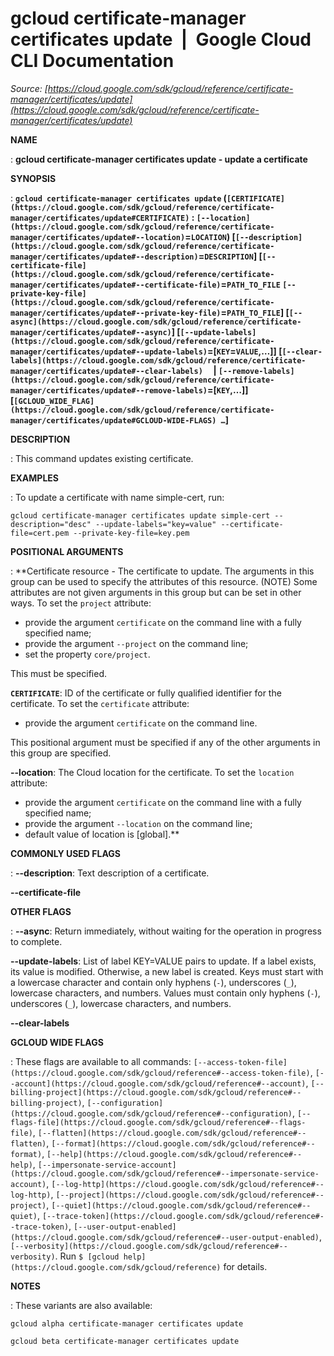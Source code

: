 # gcloud certificate-manager certificates update  |  Google Cloud CLI Documentation

*Source: [https://cloud.google.com/sdk/gcloud/reference/certificate-manager/certificates/update](https://cloud.google.com/sdk/gcloud/reference/certificate-manager/certificates/update)*

**NAME**

: **gcloud certificate-manager certificates update - update a certificate**

**SYNOPSIS**

: **`gcloud certificate-manager certificates update` (`[CERTIFICATE](https://cloud.google.com/sdk/gcloud/reference/certificate-manager/certificates/update#CERTIFICATE)` : `[--location](https://cloud.google.com/sdk/gcloud/reference/certificate-manager/certificates/update#--location)`=`LOCATION`) [`[--description](https://cloud.google.com/sdk/gcloud/reference/certificate-manager/certificates/update#--description)`=`DESCRIPTION`] [`[--certificate-file](https://cloud.google.com/sdk/gcloud/reference/certificate-manager/certificates/update#--certificate-file)`=`PATH_TO_FILE` `[--private-key-file](https://cloud.google.com/sdk/gcloud/reference/certificate-manager/certificates/update#--private-key-file)`=`PATH_TO_FILE`] [`[--async](https://cloud.google.com/sdk/gcloud/reference/certificate-manager/certificates/update#--async)`] [`[--update-labels](https://cloud.google.com/sdk/gcloud/reference/certificate-manager/certificates/update#--update-labels)`=[`KEY`=`VALUE`,…]] [`[--clear-labels](https://cloud.google.com/sdk/gcloud/reference/certificate-manager/certificates/update#--clear-labels)`     | `[--remove-labels](https://cloud.google.com/sdk/gcloud/reference/certificate-manager/certificates/update#--remove-labels)`=[`KEY`,…]] [`[GCLOUD_WIDE_FLAG](https://cloud.google.com/sdk/gcloud/reference/certificate-manager/certificates/update#GCLOUD-WIDE-FLAGS) …`]**

**DESCRIPTION**

: This command updates existing certificate.

**EXAMPLES**

: To update a certificate with name simple-cert, run:

```
gcloud certificate-manager certificates update simple-cert --description="desc" --update-labels="key=value" --certificate-file=cert.pem --private-key-file=key.pem
```

**POSITIONAL ARGUMENTS**

: **Certificate resource - The certificate to update. The arguments in this group
can be used to specify the attributes of this resource. (NOTE) Some attributes
are not given arguments in this group but can be set in other ways.
To set the `project` attribute:

- provide the argument `certificate` on the command line with a fully
specified name;
- provide the argument `--project` on the command line;
- set the property `core/project`.

This must be specified.

**`CERTIFICATE`**:
ID of the certificate or fully qualified identifier for the certificate.
To set the `certificate` attribute:

- provide the argument `certificate` on the command line.

This positional argument must be specified if any of the other arguments in this
group are specified.

**--location**:
The Cloud location for the certificate.
To set the `location` attribute:

- provide the argument `certificate` on the command line with a fully
specified name;
- provide the argument `--location` on the command line;
- default value of location is [global].**

**COMMONLY USED FLAGS**

: **--description**:
Text description of a certificate.

**--certificate-file**

**OTHER FLAGS**

: **--async**:
Return immediately, without waiting for the operation in progress to complete.

**--update-labels**:
List of label KEY=VALUE pairs to update. If a label exists, its value is
modified. Otherwise, a new label is created.
Keys must start with a lowercase character and contain only hyphens
(`-`), underscores (`_`), lowercase characters, and
numbers. Values must contain only hyphens (`-`), underscores
(`_`), lowercase characters, and numbers.

**--clear-labels**

**GCLOUD WIDE FLAGS**

: These flags are available to all commands: `[--access-token-file](https://cloud.google.com/sdk/gcloud/reference#--access-token-file)`,
`[--account](https://cloud.google.com/sdk/gcloud/reference#--account)`, `[--billing-project](https://cloud.google.com/sdk/gcloud/reference#--billing-project)`,
`[--configuration](https://cloud.google.com/sdk/gcloud/reference#--configuration)`,
`[--flags-file](https://cloud.google.com/sdk/gcloud/reference#--flags-file)`,
`[--flatten](https://cloud.google.com/sdk/gcloud/reference#--flatten)`, `[--format](https://cloud.google.com/sdk/gcloud/reference#--format)`, `[--help](https://cloud.google.com/sdk/gcloud/reference#--help)`, `[--impersonate-service-account](https://cloud.google.com/sdk/gcloud/reference#--impersonate-service-account)`,
`[--log-http](https://cloud.google.com/sdk/gcloud/reference#--log-http)`,
`[--project](https://cloud.google.com/sdk/gcloud/reference#--project)`, `[--quiet](https://cloud.google.com/sdk/gcloud/reference#--quiet)`, `[--trace-token](https://cloud.google.com/sdk/gcloud/reference#--trace-token)`, `[--user-output-enabled](https://cloud.google.com/sdk/gcloud/reference#--user-output-enabled)`,
`[--verbosity](https://cloud.google.com/sdk/gcloud/reference#--verbosity)`.
Run `$ [gcloud help](https://cloud.google.com/sdk/gcloud/reference)` for details.

**NOTES**

: These variants are also available:

```
gcloud alpha certificate-manager certificates update
```

```
gcloud beta certificate-manager certificates update
```